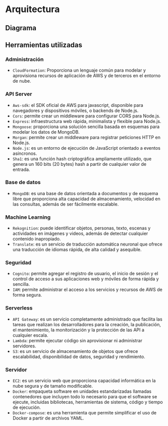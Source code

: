# Arquitectura
## Diagrama

## Herramientas utilizadas
### Administración
* ``CloudFormation``: Proporciona un lenguaje común para modelar y aprovisiona recursos de aplicación de AWS y de terceros en el entorno de nube.

### API Server
* ``Aws-sdk``: el SDK oficial de AWS para javascript, disponible para navegadores y dispositivos móviles, o backends de Node.js.
* ``Cors``: permite crear un middleware para configurar CORS para Node.js.
* ``Express``: infraestructura web rápida, minimalista y flexible para Node.js.
* ``Mongoose``: proporciona una solución sencilla basada en esquemas para modelar los datos de MongoDB.
* ``Morgan``: permite crear un middleware para registrar peticiones HTTP en Node.js.
* ``Node.js``: es un entorno de ejecución de JavaScript orientado a eventos asíncronos.
* ``Sha1``: es una función hash criptográfica ampliamente utilizado, que genera un 160 bits (20 bytes) hash a partir de cualquier valor de entrada.

### Base de datos
* ``MongoDB``: es una base de datos orientada a documentos y de esquema libre que proporciona alta capacidad de almacenamiento, velocidad en las consultas, además de ser fácilmente escalable.

### Machine Learning
* ``Rekognition``: puede identificar objetos, personas, texto, escenas y actividades en imágenes y videos, además de detectar cualquier contenido inapropiado.
* ``Translate``: es un servicio de traducción automática neuronal que ofrece una traducción de idiomas rápida, de alta calidad y asequible.

### Seguridad
* ``Cognito``: permite agregar el registro de usuario, el inicio de sesión y el control de acceso a sus aplicaciones web y móviles de forma rápida y sencilla.
* ``IAM``: permite administrar el acceso a los servicios y recursos de AWS de forma segura.

### Serverless
* ``API Gateway``: es un servicio completamente administrado que facilita las tareas que realizan los desarrolladores para la creación, la publicación, el mantenimiento, la monitorización y la protección de las API a cualquier escala.
* ``Lambda``: permite ejecutar código sin aprovisionar ni administrar servidores.
* ``S3``: es un servicio de almacenamiento de objetos que ofrece escalabilidad, disponibilidad de datos, seguridad y rendimiento.

### Servidor
* ``EC2``: es un servicio web que proporciona capacidad informática en la nube segura y de tamaño modificable.
* ``Docker``: empaqueta software en unidades estandarizadas llamadas contenedores que incluyen todo lo necesario para que el software se ejecute, incluidas bibliotecas, herramientas de sistema, código y tiempo de ejecución.
* ``Docker-compose``: es una herramienta que permite simplificar el uso de Docker a partir de archivos YAML.
